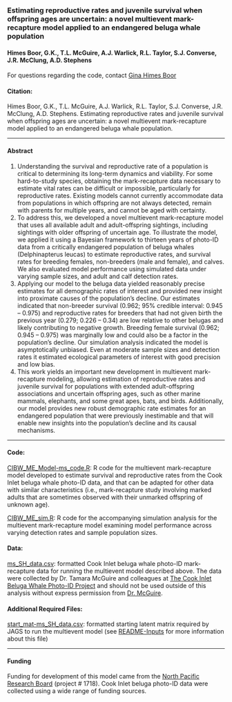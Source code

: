 
<!-- README.md is generated from README.Rmd. Please edit that file -->

### Estimating reproductive rates and juvenile survival when offspring ages are uncertain: a novel multievent mark-recapture model applied to an endangered beluga whale population

#### Himes Boor, G.K., T.L. McGuire, A.J. Warlick, R.L. Taylor, S.J. Converse, J.R. McClung, A.D. Stephens

For questions regarding the code, contact [Gina Himes
Boor](mailto:gkhimesboor@montana.edu)

#### Citation:

Himes Boor, G.K., T.L. McGuire, A.J. Warlick, R.L. Taylor, S.J.
Converse, J.R. McClung, A.D. Stephens. Estimating reproductive rates and
juvenile survival when offspring ages are uncertain: a novel multievent
mark-recapture model applied to an endangered beluga whale population.

------------------------------------------------------------------------

#### Abstract

1.  Understanding the survival and reproductive rate of a population is
    critical to determining its long-term dynamics and viability. For
    some hard-to-study species, obtaining the mark-recapture data
    necessary to estimate vital rates can be difficult or impossible,
    particularly for reproductive rates. Existing models cannot
    currently accommodate data from populations in which offspring are
    not always detected, remain with parents for multiple years, and
    cannot be aged with certainty.
2.  To address this, we developed a novel multievent mark-recapture
    model that uses all available adult and adult-offspring sightings,
    including sightings with older offspring of uncertain age. To
    illustrate the model, we applied it using a Bayesian framework to
    thirteen years of photo-ID data from a critically endangered
    population of beluga whales (Delphinapterus leucas) to estimate
    reproductive rates, and survival rates for breeding females,
    non-breeders (male and female), and calves. We also evaluated model
    performance using simulated data under varying sample sizes, and
    adult and calf detection rates.
3.  Applying our model to the beluga data yielded reasonably precise
    estimates for all demographic rates of interest and provided new
    insight into proximate causes of the population’s decline. Our
    estimates indicated that non-breeder survival (0.962; 95% credible
    interval: 0.945 – 0.975) and reproductive rates for breeders that
    had not given birth the previous year (0.279; 0.226 – 0.34) are low
    relative to other belugas and likely contributing to negative
    growth. Breeding female survival (0.962; 0.945 – 0.975) was
    marginally low and could also be a factor in the population’s
    decline. Our simulation analysis indicated the model is
    asymptotically unbiased. Even at moderate sample sizes and detection
    rates it estimated ecological parameters of interest with good
    precision and low bias.
4.  This work yields an important new development in multievent
    mark-recapture modeling, allowing estimation of reproductive rates
    and juvenile survival for populations with extended adult-offspring
    associations and uncertain offspring ages, such as other marine
    mammals, elephants, and some great apes, bats, and birds.
    Additionally, our model provides new robust demographic rate
    estimates for an endangered population that were previously
    inestimable and that will enable new insights into the population’s
    decline and its causal mechanisms.

------------------------------------------------------------------------

#### Code:

[CIBW\_ME\_Model-ms\_code.R](https://github.com/gkhimesboor/HimesBoor_etal_2021_MEE/blob/9976e998f1fb87a36f7e40a1775889215e14dc55/scripts/CIBW_ME_Model-ms_code.R):
R code for the multievent mark-recapture model developed to estimate
survival and reproductive rates from the Cook Inlet beluga whale
photo-ID data, and that can be adapted for other data with similar
characteristics (i.e., mark-recapture study involving marked adults that
are sometimes observed with their unmarked offspring of unknown age).

[CIBW\_ME\_sim.R](https://github.com/gkhimesboor/HimesBoor_etal_2021_MEE/blob/9976e998f1fb87a36f7e40a1775889215e14dc55/scripts/CIBW_ME_sim.R):
R code for the accompanying simulation analysis for the multievent
mark-recapture model examining model performance across varying
detection rates and sample population sizes.

#### Data:

[ms\_SH\_data.csv](https://github.com/gkhimesboor/HimesBoor_etal_2021_MEE/blob/9976e998f1fb87a36f7e40a1775889215e14dc55/inputs/ms_SH_data.csv):
formatted Cook Inlet beluga whale photo-ID mark-recapture data for
running the multievent model described above. The data were collected by
Dr. Tamara McGuire and colleagues at [The Cook Inlet Beluga Whale
Photo-ID Project](https://www.cookinletbelugas.com/) and should not be
used outside of this analysis without express permission from
[Dr. McGuire](mailto:tamaracookinletbeluga@gmail.com).

#### Additional Required Files:

[start\_mat-ms\_SH\_data.csv](https://github.com/gkhimesboor/HimesBoor_etal_2021_MEE/blob/9976e998f1fb87a36f7e40a1775889215e14dc55/inputs/start_mat-ms_SH_data.csv):
formatted starting latent matrix required by JAGS to run the multievent
model (see
[README-Inputs](https://github.com/gkhimesboor/ME_Repro-HimesBoor_etal/blob/111a3e76d362a4d63a4137cdbc4ac4525229834e/inputs/README-Inputs.md)
for more information about this file)

------------------------------------------------------------------------

#### Funding

Funding for development of this model came from the [North Pacific
Research Board](https://www.nprb.org/) (project \# 1718). Cook Inlet
beluga photo-ID data were collected using a wide range of funding
sources.
